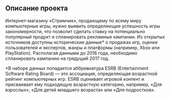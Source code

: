 ## Описание проекта

Интернет-магазину «Стримчик», продающему по всему миру компьютерные игры, нужно выявить определяющие успешность игры закономерности, что позволит сделать ставку на потенциально популярный продукт и спланировать рекламные кампании.
Из открытых источников доступны исторические данные* о продажах игр, оценки пользователей и экспертов, жанры и платформы (например, Xbox или PlayStation). Располагая данными до 2016 года, необходимо спланировать кампанию на грядущий 2017 год.
  
  *В наборе данных попадается аббревиатура ESRB (Entertainment Software Rating Board) — это ассоциация, определяющая возрастной рейтинг компьютерных игр. ESRB оценивает игровой контент и присваивает ему подходящую возрастную категорию, например, «Для взрослых», «Для детей младшего возраста» или «Для подростков».
